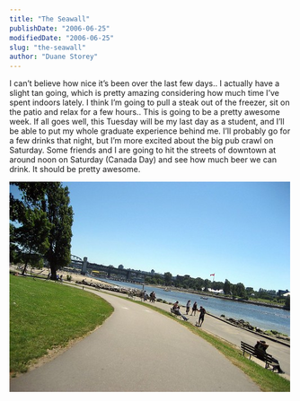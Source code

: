 ```yaml
---
title: "The Seawall"
publishDate: "2006-06-25"
modifiedDate: "2006-06-25"
slug: "the-seawall"
author: "Duane Storey"
---
```


I can’t believe how nice it’s been over the last few days.. I actually have a slight tan going, which is pretty amazing considering how much time I’ve spent indoors lately. I think I’m going to pull a steak out of the freezer, sit on the patio and relax for a few hours.. This is going to be a pretty awesome week. If all goes well, this Tuesday will be my last day as a student, and I’ll be able to put my whole graduate experience behind me. I’ll probably go for a few drinks that night, but I’m more excited about the big pub crawl on Saturday. Some friends and I are going to hit the streets of downtown at around noon on Saturday (Canada Day) and see how much beer we can drink. It should be pretty awesome.

[![seawall2](_images/the-seawall-1.jpg)](http://www.flickr.com/photos/duanestorey/174844652/)